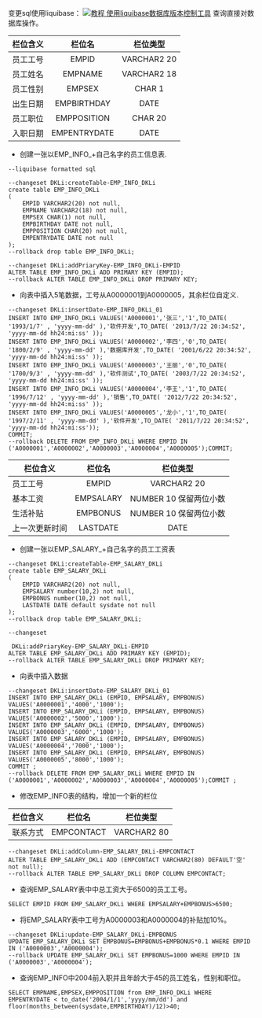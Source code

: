 变更sql使用liquibase：
[![](https://img.shields.io/badge/教程-使用liquibase数据库版本控制工具-yellow.svg "教程 使用liquibase数据库版本控制工具")](https://github.com/OurNotes/CCN/tree/master/1.%E5%B7%A5%E5%85%B7/4.liquibase)
查询直接对数据库操作。

| 栏位含义 | 栏位名 | 栏位类型 |
| - | :-: | :-: |
| 员工工号 | EMPID| VARCHAR2 20 |
| 员工姓名 | EMPNAME | VARCHAR2 18 |
| 员工性别 | EMPSEX | CHAR 1  |
| 出生日期 | EMPBIRTHDAY | DATE |
| 员工职位 | EMPPOSITION | CHAR 20 |
| 入职日期 | EMPENTRYDATE | DATE |

- 创建一张以EMP_INFO_+自己名字的员工信息表.

```
--liquibase formatted sql

--changeset DKLi:createTable-EMP_INFO_DKLi
create table EMP_INFO_DKLi
(
	EMPID VARCHAR2(20) not null,
	EMPNAME VARCHAR2(18) not null,
	EMPSEX CHAR(1) not null,
	EMPBIRTHDAY DATE not null,
	EMPPOSITION CHAR(20) not null,
	EMPENTRYDATE DATE not null
);
--rollback drop table EMP_INFO_DKLi;

--changeset DKLi:addPriaryKey-EMP_INFO_DKLi-EMPID
ALTER TABLE EMP_INFO_DKLi ADD PRIMARY KEY (EMPID);
--rollback ALTER TABLE EMP_INFO_DKLi DROP PRIMARY KEY;

```
- 向表中插入5笔数据，工号从A0000001到A0000005，其余栏位自定义.

```
--changeset DKLi:insertDate-EMP_INFO_DKLi_01
INSERT INTO EMP_INFO_DKLi VALUES('A0000001','张三','1',TO_DATE( '1993/1/7' , 'yyyy-mm-dd' ),'软件开发',TO_DATE( '2013/7/22 20:34:52', 'yyyy-mm-dd hh24:mi:ss' ));
INSERT INTO EMP_INFO_DKLi VALUES('A0000002','李四','0',TO_DATE( '1800/2/9' , 'yyyy-mm-dd' ),'数据库开发',TO_DATE( '2001/6/22 20:34:52', 'yyyy-mm-dd hh24:mi:ss' ));
INSERT INTO EMP_INFO_DKLi VALUES('A0000003','王丽','0',TO_DATE( '1700/9/3' , 'yyyy-mm-dd' ),'软件测试',TO_DATE( '2003/7/22 20:34:52', 'yyyy-mm-dd hh24:mi:ss' ));
INSERT INTO EMP_INFO_DKLi VALUES('A0000004','李王','1',TO_DATE( '1996/7/12' , 'yyyy-mm-dd' ),'销售',TO_DATE( '2012/7/22 20:34:52', 'yyyy-mm-dd hh24:mi:ss' ));
INSERT INTO EMP_INFO_DKLi VALUES('A0000005','龙小','1',TO_DATE( '1997/2/11' , 'yyyy-mm-dd' ),'软件开发',TO_DATE( '2011/7/22 20:34:52', 'yyyy-mm-dd hh24:mi:ss'));
COMMIT;
--rollback DELETE FROM EMP_INFO_DKLi WHERE EMPID IN ('A0000001','A0000002','A0000003','A0000004','A0000005');COMMIT;

```

| 栏位含义 | 栏位名 | 栏位类型 |
| - | :-: | :-: |
| 员工工号 | EMPID| VARCHAR2 20 |
| 基本工资 | EMPSALARY | NUMBER 10 保留两位小数 |
| 生活补贴 | EMPBONUS | NUMBER 10 保留两位小数  |
| 上一次更新时间 | LASTDATE | DATE |

- 创建一张以EMP_SALARY_+自己名字的员工工资表

```
--changeset DKLi:createTable-EMP_SALARY_DKLi
create table EMP_SALARY_DKLi
(
	EMPID VARCHAR2(20) not null,
	EMPSALARY number(10,2) not null,
	EMPBONUS number(10,2) not null,
	LASTDATE DATE default sysdate not null
);
--rollback drop table EMP_SALARY_DKLi;

--changeset

 DKLi:addPriaryKey-EMP_SALARY_DKLi-EMPID
ALTER TABLE EMP_SALARY_DKLi ADD PRIMARY KEY (EMPID);
--rollback ALTER TABLE EMP_SALARY_DKLi DROP PRIMARY KEY;

```

- 向表中插入数据

```
--changeset DKLi:insertDate-EMP_SALARY_DKLi_01
INSERT INTO EMP_SALARY_DKLi (EMPID, EMPSALARY, EMPBONUS) VALUES('A0000001','4000','1000');
INSERT INTO EMP_SALARY_DKLi (EMPID, EMPSALARY, EMPBONUS) VALUES('A0000002','5000','1000');
INSERT INTO EMP_SALARY_DKLi (EMPID, EMPSALARY, EMPBONUS) VALUES('A0000003','6000','1000');
INSERT INTO EMP_SALARY_DKLi (EMPID, EMPSALARY, EMPBONUS) VALUES('A0000004','7000','1000');
INSERT INTO EMP_SALARY_DKLi (EMPID, EMPSALARY, EMPBONUS) VALUES('A0000005','8000','1000');
COMMIT ;
--rollback DELETE FROM EMP_SALARY_DKLi WHERE EMPID IN ('A0000001','A0000002','A0000003','A0000004','A0000005');COMMIT ;

```
- 修改EMP_INFO表的结构，增加一个新的栏位

| 栏位含义 | 栏位名 | 栏位类型 |
| - | :-: | :-: |
| 联系方式 | EMPCONTACT| VARCHAR2 80 |

```
--changeset DKLi:addColumn-EMP_SALARY_DKLi-EMPCONTACT
ALTER TABLE EMP_SALARY_DKLi ADD (EMPCONTACT VARCHAR2(80) DEFAULT'空' not null);
--rollback ALTER TABLE EMP_SALARY_DKLi DROP COLUMN EMPCONTACT;

```


- 查询EMP_SALARY表中中总工资大于6500的员工工号。

```
SELECT EMPID FROM EMP_SALARY_DKLi WHERE EMPSALARY+EMPBONUS>6500;
```

- 将EMP_SALARY表中工号为A0000003和A0000004的补贴加10%。

```
--changeset DKLi:update-EMP_SALARY_DKLi-EMPBONUS
UPDATE EMP_SALARY_DKLi SET EMPBONUS=EMPBONUS+EMPBONUS*0.1 WHERE EMPID IN ('A0000003','A0000004');
--rollback UPDATE EMP_SALARY_DKLi SET EMPBONUS=1000 WHERE EMPID IN ('A0000003','A0000004');

```

- 查询EMP_INFO中2004前入职并且年龄大于45的员工姓名，性别和职位。

```
SELECT EMPNAME,EMPSEX,EMPPOSITION from EMP_INFO_DKLi WHERE EMPENTRYDATE < to_date('2004/1/1','yyyy/mm/dd') and floor(months_between(sysdate,EMPBIRTHDAY)/12)>40;

```
